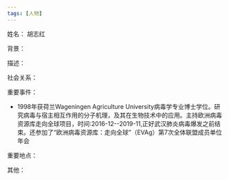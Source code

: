 ```yaml
---
tags: [人物]
---
```


姓名：
胡志红

背景：

描述：

社会关系：

重要事件：
- 1998年获荷兰Wageningen Agriculture University病毒学专业博士学位。研究病毒与宿主相互作用的分子机理，及其在生物技术中的应用。主持欧洲病毒资源库走向全球项目，时间:2016-12--2019-11,正好武汉肺炎病毒爆发之前结束。还参加了“欧洲病毒资源库：走向全球”（EVAg）第7次全体联盟成员单位年会

重要地点：

其他：
